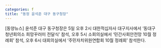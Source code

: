 ```yaml
---
categories: f
title: "동정 윤석준 대구 동구청장"
---
```

[동양뉴스] 윤석준 대구 동구청장은 5일 오후 2시 대한적십자사 대구지사에서 ‘동대구청년회의소 희망꾸러미 전달식’ 참석, 오후 5시 소회의실에서 ‘민간사회안전망 10월 정례회’ 참석, 오후 6시 대회의실에서 ‘주민자치위원연합회 10월 정례회’ 참석한다.